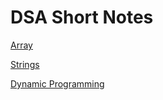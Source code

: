 # DSA Short Notes

[Array ](DSA%20Short%20Notes%2013f07e062ba180329f09fc1f6b6b202e/Array%2013f07e062ba180c6b651c3f89f1cf381.md)

[Strings ](DSA%20Short%20Notes%2013f07e062ba180329f09fc1f6b6b202e/Strings%2013f07e062ba1800aae07f9c3a9a6a22e.md)

[Dynamic Programming ](DSA%20Short%20Notes%2013f07e062ba180329f09fc1f6b6b202e/Dynamic%20Programming%2013f07e062ba180f9ab19fa67e04ca369.md)
